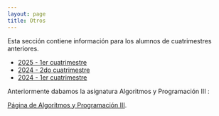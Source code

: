 ```yaml
---
layout: page
title: Otros
---
```


Esta sección contiene información para los alumnos de cuatrimestres anteriores.

- [2025 - 1er cuatrimestre](cuatrimestres-anteriores/2025-1c/)
- [2024 - 2do cuatrimestre](cuatrimestres-anteriores/2024-2c/)
- [2024 - 1er cuatrimestre](cuatrimestres-anteriores/2024-1c/)



Anteriormente dabamos la asignatura Algoritmos y Programación III :

[Página de Algoritmos y Programación III](https://algoritmos-iii.github.io/).